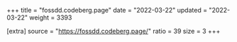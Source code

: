 +++
title = "fossdd.codeberg.page"
date = "2022-03-22"
updated = "2022-03-22"
weight = 3393

[extra]
source = "https://fossdd.codeberg.page/"
ratio = 39
size = 3
+++
